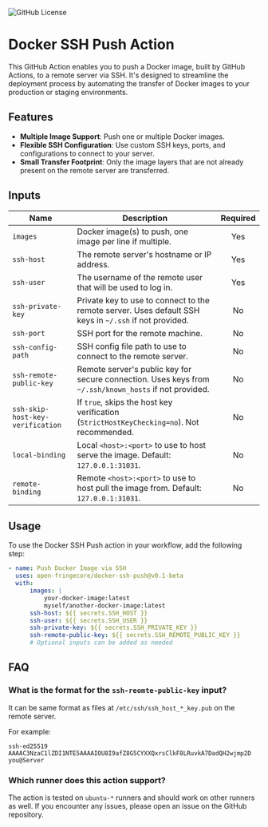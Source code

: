 ![GitHub License](https://img.shields.io/github/license/open-fringecore/docker-ssh-push)

# Docker SSH Push Action

This GitHub Action enables you to push a Docker image, built by GitHub Actions, to a remote server via SSH. It's designed to streamline the deployment process by automating the transfer of Docker images to your production or staging environments.

## Features

-   **Multiple Image Support**: Push one or multiple Docker images.
-   **Flexible SSH Configuration**: Use custom SSH keys, ports, and configurations to connect to your server.
-   **Small Transfer Footprint**: Only the image layers that are not already present on the remote server are transferred.

## Inputs

| Name                             | Description                                                                                            | Required |
| -------------------------------- | ------------------------------------------------------------------------------------------------------ | :------: |
| `images`                         | Docker image(s) to push, one image per line if multiple.                                               |   Yes    |
| `ssh-host`                       | The remote server's hostname or IP address.                                                            |   Yes    |
| `ssh-user`                       | The username of the remote user that will be used to log in.                                           |   Yes    |
| `ssh-private-key`                | Private key to use to connect to the remote server. Uses default SSH keys in `~/.ssh` if not provided. |    No    |
| `ssh-port`                       | SSH port for the remote machine.                                                                       |    No    |
| `ssh-config-path`                | SSH config file path to use to connect to the remote server.                                           |    No    |
| `ssh-remote-public-key`          | Remote server's public key for secure connection. Uses keys from `~/.ssh/known_hosts` if not provided. |    No    |
| `ssh-skip-host-key-verification` | If `true`, skips the host key verification (`StrictHostKeyChecking=no`). Not recommended.              |    No    |
| `local-binding`                  | Local `<host>:<port>` to use to host serve the image. Default: `127.0.0.1:31031`.                      |    No    |
| `remote-binding`                 | Remote `<host>:<port>` to use to host pull the image from. Default: `127.0.0.1:31031`.                 |    No    |

## Usage

To use the Docker SSH Push action in your workflow, add the following step:

```yaml
- name: Push Docker Image via SSH
  uses: open-fringecore/docker-ssh-push@v0.1-beta
  with:
      images: |
          your-docker-image:latest
          myself/another-docker-image:latest
      ssh-host: ${{ secrets.SSH_HOST }}
      ssh-user: ${{ secrets.SSH_USER }}
      ssh-private-key: ${{ secrets.SSH_PRIVATE_KEY }}
      ssh-remote-public-key: ${{ secrets.SSH_REMOTE_PUBLIC_KEY }}
      # Optional inputs can be added as needed
```

## FAQ

### What is the format for the `ssh-reomte-public-key` input?
It can be same format as files at `/etc/ssh/ssh_host_*_key.pub` on the remote server.

For example:
```
ssh-ed25519 AAAAC3NzaC1lZDI1NTE5AAAAIOU8I9afZ8G5CYXXQxrsClkF8LRuvkA7DadQH2wjmp2D you@Server
```

### Which runner does this action support?
The action is tested on `ubuntu-*` runners and should work on other runners as well. If you encounter any issues, please open an issue on the GitHub repository.
